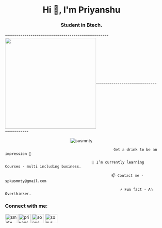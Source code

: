 <h1 align="center">Hi 👋, I'm Priyanshu</h1>
<h3 align="center">Student in Btech.</h3>

-----------------------------------------------------<img align="center" width="300" src="https://user-images.githubusercontent.com/55389276/140866485-8fb1c876-9a8f-4d6a-98dc-08c4981eaf70.gif">-------------------------------------------


<p align="center"> <img src="https://komarev.com/ghpvc/?username=susmnty&label=Profile%20views&color=0e75b6&style=flat" alt="susmnty" /> </p>

                                                      Get a drink to be an impression 🥃
                                         
                                            🌱 I’m currently learning Courses - multi including business.

                                                     📫 Contact me - spkusmnty@gmail.com

                                                         ⚡ Fun fact - An Overthinker.


<h3 align="left">Connect with me:</h3>
<p align="left">
<a href="https://linkedin.com/in/smnty" target="blank"><img align="center" src="https://raw.githubusercontent.com/rahuldkjain/github-profile-readme-generator/master/src/images/icons/Social/linked-in-alt.svg" alt="smnty" height="30" width="40" /></a>
<a href="https://kaggle.com/priyansusamantray" target="blank"><img align="center" src="https://raw.githubusercontent.com/rahuldkjain/github-profile-readme-generator/master/src/images/icons/Social/kaggle.svg" alt="priyansusamantray" height="30" width="40" /></a>
<a href="https://instagram.com/sonusmnty" target="blank"><img align="center" src="https://raw.githubusercontent.com/rahuldkjain/github-profile-readme-generator/master/src/images/icons/Social/instagram.svg" alt="sonusmnty" height="30" width="40" /></a>
<a href="https://discord.gg/sonusmnty" target="blank"><img align="center" src="https://raw.githubusercontent.com/rahuldkjain/github-profile-readme-generator/master/src/images/icons/Social/discord.svg" alt="sonusmnty" height="30" width="40" /></a>
</p>
